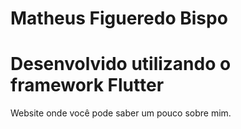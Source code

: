 # Matheus Figueredo Bispo

# Desenvolvido utilizando o framework Flutter

Website onde você pode saber um pouco sobre mim.
